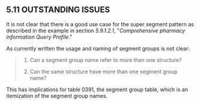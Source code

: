 ## 5.11 OUTSTANDING ISSUES

It is not clear that there is a good use case for the super segment pattern as described in the example in section _5.9.1.2.1_, "_Comprehensive pharmacy information Query Profile_."

As currently written the usage and naming of segment groups is not clear:

> 1. Can a segment group name refer to more than one structure?
>
> 2. Can the same structure have more than one segment group name?

This has implications for table 0391, the segment group table, which is an itemization of the segment group names.
